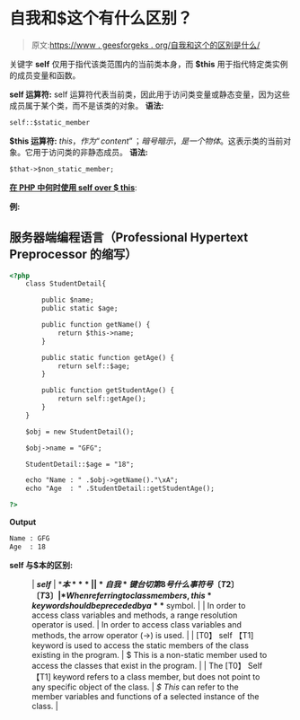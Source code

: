 # 自我和$这个有什么区别？

> 原文:[https://www . geesforgeks . org/自我和这个的区别是什么/](https://www.geeksforgeeks.org/what-is-the-difference-between-self-and-this/)

关键字 **self** 仅用于指代该类范围内的当前类本身，而 **$this** 用于指代特定类实例的成员变量和函数。

**self 运算符:** self 运算符代表当前类，因此用于访问类变量或静态变量，因为这些成员属于某个类，而不是该类的对象。
**语法:**

```html
self::$static_member
```

**$this 运算符:** $this，作为“{ content }”；暗号暗示，是一个物体。$这表示类的当前对象。它用于访问类的非静态成员。
**语法:**

```html
$that->$non_static_member;
```

[**在 PHP 中何时使用 self over $ this**](https://www.geeksforgeeks.org/when-to-use-self-over-this-in-php/):

**例:**

## 服务器端编程语言（Professional Hypertext Preprocessor 的缩写）

```html
<?php
    class StudentDetail{

        public $name;
        public static $age;

        public function getName() {
            return $this->name;
        }

        public static function getAge() {
            return self::$age;
        }

        public function getStudentAge() {
            return self::getAge();
        }
    }

    $obj = new StudentDetail();

    $obj->name = "GFG";

    StudentDetail::$age = "18";

    echo "Name : " .$obj->getName()."\xA";
    echo "Age  : " .StudentDetail::getStudentAge();

?>
```

**Output**

```html
Name : GFG
Age  : 18
```

**self 与$本的区别:**

<figure class="table">

| ***self*** | ***$本*** |
| *自我*键台切第 8 号什么事符号〔T2〕〔T3〕 | *When referring to class members, this* keyword should be preceded by a **$** symbol. |
| In order to access class variables and methods, a range resolution operator is used. | In order to access class variables and methods, the arrow operator (->) is used. |
| [T0】 self 【T1] keyword is used to access the static members of the class existing in the program. | $ This is a non-static member used to access the classes that exist in the program. |
| The [T0】 Self 【T1] keyword refers to a class member, but does not point to any specific object of the class. | *$ This* can refer to the member variables and functions of a selected instance of the class. |

</figure>